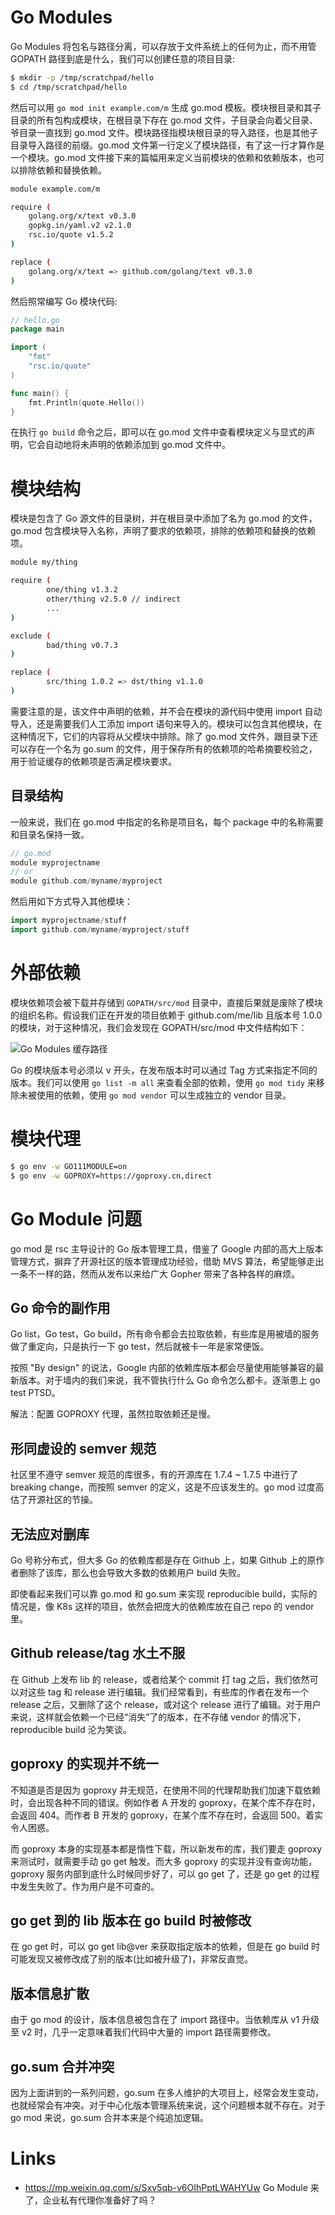 # Go Modules

Go Modules 将包名与路径分离，可以存放于文件系统上的任何为止，而不用管 GOPATH 路径到底是什么，我们可以创建任意的项目目录:

```sh
$ mkdir -p /tmp/scratchpad/hello
$ cd /tmp/scratchpad/hello
```

然后可以用 `go mod init example.com/m` 生成 go.mod 模板。模块根目录和其子目录的所有包构成模块，在根目录下存在 go.mod 文件，子目录会向着父目录、爷目录一直找到 go.mod 文件。模块路径指模块根目录的导入路径，也是其他子目录导入路径的前缀。go.mod 文件第一行定义了模块路径，有了这一行才算作是一个模块。go.mod 文件接下来的篇幅用来定义当前模块的依赖和依赖版本，也可以排除依赖和替换依赖。

```sh
module example.com/m

require (
    golang.org/x/text v0.3.0
    gopkg.in/yaml.v2 v2.1.0
    rsc.io/quote v1.5.2
)

replace (
    golang.org/x/text => github.com/golang/text v0.3.0
)
```

然后照常编写 Go 模块代码:

```go
// hello.go
package main

import (
    "fmt"
    "rsc.io/quote"
)

func main() {
    fmt.Println(quote.Hello())
}
```

在执行 `go build` 命令之后，即可以在 go.mod 文件中查看模块定义与显式的声明，它会自动地将未声明的依赖添加到 go.mod 文件中。

# 模块结构

模块是包含了 Go 源文件的目录树，并在根目录中添加了名为 go.mod 的文件，go.mod 包含模块导入名称，声明了要求的依赖项，排除的依赖项和替换的依赖项。

```sh
module my/thing

require (
        one/thing v1.3.2
        other/thing v2.5.0 // indirect
        ...
)

exclude (
        bad/thing v0.7.3
)

replace (
        src/thing 1.0.2 => dst/thing v1.1.0
)
```

需要注意的是，该文件中声明的依赖，并不会在模块的源代码中使用 import 自动导入，还是需要我们人工添加 import 语句来导入的。模块可以包含其他模块，在这种情况下，它们的内容将从父模块中排除。除了 go.mod 文件外，跟目录下还可以存在一个名为 go.sum 的文件，用于保存所有的依赖项的哈希摘要校验之，用于验证缓存的依赖项是否满足模块要求。

## 目录结构

一般来说，我们在 go.mod 中指定的名称是项目名，每个 package 中的名称需要和目录名保持一致。

```go
// go.mod
module myprojectname
// or
module github.com/myname/myproject
```

然后用如下方式导入其他模块：

```go
import myprojectname/stuff
import github.com/myname/myproject/stuff
```

# 外部依赖

模块依赖项会被下载并存储到 `GOPATH/src/mod` 目录中，直接后果就是废除了模块的组织名称。假设我们正在开发的项目依赖于 github.com/me/lib 且版本号 1.0.0 的模块，对于这种情况，我们会发现在 GOPATH/src/mod 中文件结构如下：

![Go Modules 缓存路径](https://s1.ax1x.com/2019/11/19/M2IIhD.png)

Go 的模块版本号必须以 v 开头，在发布版本时可以通过 Tag 方式来指定不同的版本。我们可以使用 `go list -m all` 来查看全部的依赖，使用 `go mod tidy` 来移除未被使用的依赖，使用 `go mod vendor` 可以生成独立的 vendor 目录。

# 模块代理

```sh
$ go env -w GO111MODULE=on
$ go env -w GOPROXY=https://goproxy.cn,direct
```

# Go Module 问题

go mod 是 rsc 主导设计的 Go 版本管理工具，借鉴了 Google 内部的高大上版本管理方式，摒弃了开源社区的版本管理成功经验，借助 MVS 算法，希望能够走出一条不一样的路，然而从发布以来给广大 Gopher 带来了各种各样的麻烦。

## Go 命令的副作用

Go list，Go test，Go build，所有命令都会去拉取依赖，有些库是用被墙的服务做了重定向，只是执行一下 go test，然后就被卡一年是家常便饭。

按照 "By design" 的说法，Google 内部的依赖库版本都会尽量使用能够兼容的最新版本。对于墙内的我们来说，我不管执行什么 Go 命令怎么都卡。逐渐患上 go test PTSD。

解法：配置 GOPROXY 代理，虽然拉取依赖还是慢。

## 形同虚设的 semver 规范

社区里不遵守 semver 规范的库很多，有的开源库在 1.7.4 ~ 1.7.5 中进行了 breaking change，而按照 semver 的定义，这是不应该发生的。go mod 过度高估了开源社区的节操。

## 无法应对删库

Go 号称分布式，但大多 Go 的依赖库都是存在 Github 上，如果 Github 上的原作者删除了该库，那么也会导致大多数的依赖用户 build 失败。

即使看起来我们可以靠 go.mod 和 go.sum 来实现 reproducible build，实际的情况是，像 K8s 这样的项目，依然会把庞大的依赖库放在自己 repo 的 vendor 里。

## Github release/tag 水土不服

在 Github 上发布 lib 的 release，或者给某个 commit 打 tag 之后，我们依然可以对这些 tag 和 release 进行编辑。我们经常看到，有些库的作者在发布一个 release 之后，又删除了这个 release，或对这个 release 进行了编辑。对于用户来说，这样就会依赖一个已经“消失”了的版本，在不存储 vendor 的情况下，reproducible build 沦为笑谈。

## goproxy 的实现并不统一

不知道是否是因为 goproxy 并无规范，在使用不同的代理帮助我们加速下载依赖时，会出现各种不同的错误。例如作者 A 开发的 goproxy，在某个库不存在时，会返回 404。而作者 B 开发的 goproxy，在某个库不存在时，会返回 500。着实令人困惑。

而 goproxy 本身的实现基本都是惰性下载，所以新发布的库，我们要走 goproxy 来测试时，就需要手动 go get 触发。而大多 goproxy 的实现并没有查询功能，goproxy 服务内部到底什么时候同步好了，可以 go get 了，还是 go get 的过程中发生失败了。作为用户是不可查的。

## go get 到的 lib 版本在 go build 时被修改

在 go get 时，可以 go get lib@ver 来获取指定版本的依赖，但是在 go build 时可能发现又被修改成了别的版本(比如被升级了)，非常反直觉。

## 版本信息扩散

由于 go mod 的设计，版本信息被包含在了 import 路径中。当依赖库从 v1 升级至 v2 时，几乎一定意味着我们代码中大量的 import 路径需要修改。

## go.sum 合并冲突

因为上面讲到的一系列问题，go.sum 在多人维护的大项目上，经常会发生变动，也就经常会有冲突。对于中心化版本管理系统来说，这个问题根本就不存在。对于 go mod 来说，go.sum 合并本来是个纯追加逻辑。

# Links

- https://mp.weixin.qq.com/s/Sxv5qb-v6OIhPptLWAHYUw Go Module 来了，企业私有代理你准备好了吗？
